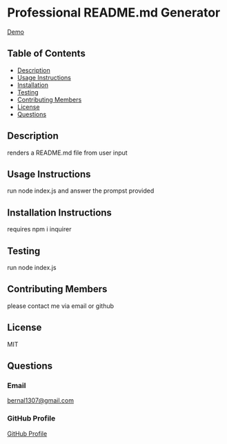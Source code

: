 # Professional README.md Generator

[Demo](https://drive.google.com/file/d/1Q2nN1dJppEQamIV1mMW1sHMQyzx9peJp/view?usp=sharing)

## Table of Contents
* [Description](#description)
* [Usage Instructions](#usage)
* [Installation](#installation)
* [Testing](#testing) 
* [Contributing Members](#contributors)
* [License](#license)
* [Questions](#questions)
    
## Description
renders a README.md file from user input

## Usage Instructions
run node index.js and answer the prompst provided

## Installation Instructions 
requires npm i inquirer

## Testing 
run node index.js

## Contributing Members
please contact me via email or github

## License
MIT

## Questions
    
### Email
bernal1307@gmail.com

### GitHub Profile
[GitHub Profile](https://github.com/JPablo73)
    
